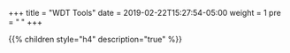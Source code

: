 +++
title = "WDT Tools"
date = 2019-02-22T15:27:54-05:00
weight = 1
pre = "<b> </b>"
+++

{{% children style="h4" description="true" %}}
